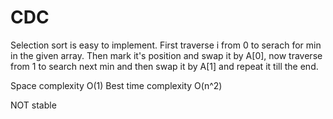 # CDC
Selection sort is easy to implement. First traverse i from 0 to serach for min in the given array. Then mark it's position and swap it by A[0],
now traverse from 1 to search next min and then swap it by A[1] and repeat it till the end.

Space complexity O(1)
Best time complexity O(n^2)

NOT stable
